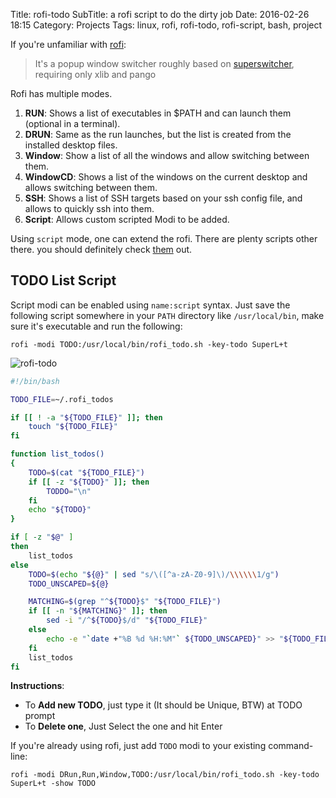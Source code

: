 Title: rofi-todo
SubTitle: a rofi script to do the dirty job
Date: 2016-02-26 18:15
Category: Projects
Tags: linux, rofi, rofi-todo, rofi-script, bash, project


If you're unfamiliar with [rofi](https://davedavenport.github.io/rofi/):

> It's a popup window switcher roughly based on [superswitcher](http://code.google.com/p/superswitcher/),
requiring only xlib and pango

Rofi has multiple modes.

1. **RUN**: Shows a list of executables in $PATH and can launch them (optional in a terminal).
2. **DRUN**: Same as the run launches, but the list is created from the installed desktop files.
3. **Window**: Show a list of all the windows and allow switching between them.
4. **WindowCD**: Shows a list of the windows on the current desktop and allows switching between them.
5. **SSH**: Shows a list of SSH targets based on your ssh config file, and allows to quickly ssh into them.
6. **Script**: Allows custom scripted Modi to be added.

Using `script` mode, one can extend the rofi. There are plenty scripts
other there. you should definitely check [them](https://davedavenport.github.io/rofi/p07-Scripts.html) out.

## TODO List Script

Script modi can be enabled using `name:script` syntax. Just save the following
script somewhere in your `PATH` directory like `/usr/local/bin`, make sure it's
executable and run the following:

```
rofi -modi TODO:/usr/local/bin/rofi_todo.sh -key-todo SuperL+t
```

![rofi-todo]({static}/assets/images/rofi_todolist-rofi_todo.png)

```bash
#!/bin/bash

TODO_FILE=~/.rofi_todos

if [[ ! -a "${TODO_FILE}" ]]; then
    touch "${TODO_FILE}"
fi

function list_todos()
{
    TODO=$(cat "${TODO_FILE}")
    if [[ -z "${TODO}" ]]; then
        TODDO="\n"
    fi
    echo "${TODO}"
}

if [ -z "$@" ]
then
    list_todos
else
    TODO=$(echo "${@}" | sed "s/\([^a-zA-Z0-9]\)/\\\\\\1/g")
    TODO_UNSCAPED=${@}

    MATCHING=$(grep "^${TODO}$" "${TODO_FILE}")
    if [[ -n "${MATCHING}" ]]; then
        sed -i "/^${TODO}$/d" "${TODO_FILE}"
    else
        echo -e "`date +"%B %d %H:%M"` ${TODO_UNSCAPED}" >> "${TODO_FILE}"
    fi
    list_todos
fi
```

**Instructions**:
- To **Add new TODO**, just type it (It should be Unique, BTW) at TODO prompt
- To **Delete one**, Just Select the one and hit Enter

If you're already using rofi, just add `TODO` modi to your existing command-line:

```
rofi -modi DRun,Run,Window,TODO:/usr/local/bin/rofi_todo.sh -key-todo SuperL+t -show TODO
```
